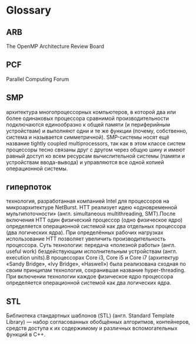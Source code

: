 # Glossary

## ARB

The OpenMP Architecture Review Board

## PCF

Parallel Computing Forum 

## SMP

архитектура многопроцессорных компьютеров, в которой два или более одинаковых процессора сравнимой производительности подключаются единообразно к общей памяти (и периферийным устройствам) и выполняют одни и те же функции (почему, собственно, система и называется симметричной). SMP-системы носят ещё название tightly coupled multiprocessors, так как в этом классе систем процессоры тесно связаны друг с другом через общую шину и имеют равный доступ ко всем ресурсам вычислительной системы (памяти и устройствам ввода-вывода) и управляются все одной копией операционной системы.

## гиперпоток

технология, разработанная компанией Intel для процессоров на микроархитектуре NetBurst. HTT реализует идею «одновременной мультипоточности» (англ. simultaneous multithreading, SMT).После включения HTT один физический процессор (одно физическое ядро) определяется операционной системой как два отдельных процессора (два логических ядра). При определённых рабочих нагрузках использование HTT позволяет увеличить производительность процессора. Суть технологии: передача «полезной работы» (англ. useful work) бездействующим исполнительным устройствам (англ. execution units).В процессорах Core i3, Core i5 и Core i7 (архитектур «Sandy Bridge», «Ivy Bridge», «Haswell») была реализована сходная по своим принципам технология, сохранившая название hyper-threading. При включении технологии каждое физическое ядро процессора определяется операционной системой как два логических ядра.

## STL

Библиотека стандартных шаблонов (STL) (англ. Standard Template Library) — набор согласованных обобщённых алгоритмов, контейнеров, средств доступа к их содержимому и различных вспомогательных функций в C++.